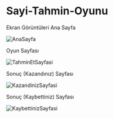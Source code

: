# Sayi-Tahmin-Oyunu
Ekran Görüntüleri
Ana Sayfa

![AnaSayfa](https://user-images.githubusercontent.com/84927381/168469289-ad717eab-2322-4053-b2e9-492a20330749.png)

Oyun Sayfası

![TahminEtSayfasi](https://user-images.githubusercontent.com/84927381/168469291-f9f54f75-a59f-45f0-8ee9-df34640683c9.png)

Sonuç (Kazandınız) Sayfası

![KazandinizSayfasi](https://user-images.githubusercontent.com/84927381/168469297-f81e007b-6312-4f84-b1c2-0744f8664fd3.png)

Sonuç (Kaybettiniz) Sayfası

![KaybettinizSayfasi](https://user-images.githubusercontent.com/84927381/168469298-f68dfcc5-2b7f-4540-94e0-2b72cb453e36.png)
